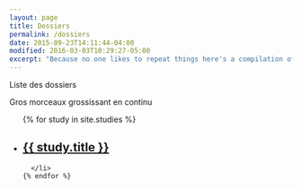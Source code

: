 ```yaml
---
layout: page
title: Dossiers
permalink: /dossiers
date: 2015-09-23T14:11:44-04:00
modified: 2016-03-03T10:29:27-05:00
excerpt: "Because no one likes to repeat things here's a compilation of answers to questions I'm often asked."
---
```


Liste des dossiers
<p>Gros morceaux grossissant en continu</p>


  <ul class="post-list">
    {% for study in site.studies %}
      <li>
        <h2>
          <a class="post-link" href="{{ study.url | prepend: site.baseurl }}">{{ study.title }}</a>
        </h2>
<!--         {{ post.excerpt }}
        <span class="post-meta">{{ post.date | date: "%b %-d, %Y" }}</span>
        <span class="post-meta label">{{ post.lubie }}</span> -->

      </li>
    {% endfor %}
  </ul>